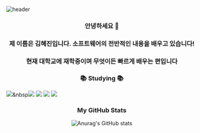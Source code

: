 

![header](https://capsule-render.vercel.app/api?type=waving&color=BFEFFF&height=300&section=header&text=Hello%20World!&fontSize=50)

 <h3 align="center"> 안녕하세요 🙌 </h3>
 <h3 align="center"> 제 이름은 김혜진입니다. 소프트웨어의 전반적인 내용을 배우고 있습니다!</h3>
 <h3 align="center"> 현재 대학교에 재학중이며 무엇이든 빠르게 배우는 편입니다 </h3>
<h3 align="center">  </h3>

#####  <h3 align="center">📚 Studying 📚</h3>
<img src="https://img.shields.io/badge/Java-007396?style=flat-square&logo=Java&logoColor=white"/></a>&nbsp<img src="https://img.shields.io/badge/JAVA-F7DF1E?style=flat&logo=JAVA&logoColor=white"/></a>
<img src="https://img.shields.io/badge/Python-3766AB?style=flat-square&logo=Python&logoColor=white"/></a>
<img src="https://img.shields.io/badge/Mysql-E6B91E?style=flat-square&logo=MySql&logoColor=white"/></a>
<img src="https://img.shields.io/badge/AWS-232F3E?style=flat-square&logo=AmazonAWS&logoColor=white"/></a>
 
#####  <h3 align="center"> My GitHub Stats </h3>
<div align="center">

![Anurag's GitHub stats](https://github-readme-stats.vercel.app/api?username=hyezzi-ya&theme=gruvbox&show_icons=true)

</div>



